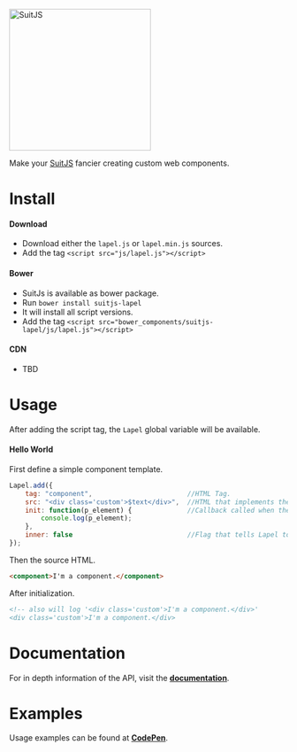 [<img src="http://www.suitjs.com/img/logo-suitjs.svg?v=2" width="256" alt="SuitJS">](http://www.suitjs.com/)

Make your [SuitJS](http://www.suitjs.com) fancier creating custom web components.

# Install
#### Download
* Download either the `lapel.js` or `lapel.min.js` sources.
* Add the tag `<script src="js/lapel.js"></script>`

#### Bower
* SuitJs is available as bower package.
* Run `bower install suitjs-lapel`
* It will install all script versions.
* Add the tag `<script src="bower_components/suitjs-lapel/js/lapel.js"></script>`

#### CDN
* TBD

# Usage
After adding the script tag, the `Lapel` global variable will be available.  
 
#### Hello World
First define a simple component template.

```js
Lapel.add({
    tag: "component",                        //HTML Tag.
    src: "<div class='custom'>$text</div>",  //HTML that implements the component. '$text' gets replaced by the 'textContent'
    init: function(p_element) {              //Callback called when the Element is created.
        console.log(p_element);
    },
    inner: false                             //Flag that tells Lapel to replace <component>...</component> by <div>...</div>
});
```
Then the source HTML.
```html
<component>I'm a component.</component>
```
After initialization.
```html
<!-- also will log '<div class='custom'>I'm a component.</div>'
<div class='custom'>I'm a component.</div>
```

# Documentation
For in depth information of the API, visit the **[documentation](http://www.suitjs.com/docs/lapel/)**. 

# Examples
Usage examples can be found at **[CodePen](http://codepen.io/collection/XOyEpq/)**.